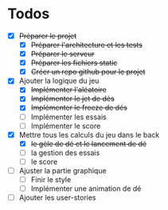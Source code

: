 # Todos
- [X] ~~Préparer le projet~~
    - [X] ~~Préparer l'architecture et les tests~~
    - [X] ~~Préparer le serveur~~
    - [X] ~~Préparer les fichiers static~~
    - [X] ~~Créer un repo github pour le projet~~
- [X] Ajouter la logique du jeu
    - [X] ~~Implémenter l'aléatoire~~
    - [X] ~~Implémenter le jet de dés~~
    - [X] ~~Implémenter le freeze de dés~~
    - [ ] Implémenter les essais
    - [ ] Implémenter le score
- [X] Mettre tous les calculs du jeu dans le back
    - [X] ~~le gèle de dé et le lancement de dé~~
    - [ ] la gestion des essais
    - [ ] le score
- [ ] Ajuster la partie graphique
    - [ ] Finir le style
    - [ ] Implémenter une animation de dé
- [ ] Ajouter les user-stories